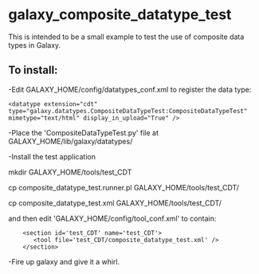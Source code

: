 # galaxy_composite_datatype_test

This is intended to be a small example to test the use of composite data types in Galaxy.

## To install:

-Edit GALAXY_HOME/config/datatypes_conf.xml  to register the data type:

    <datatype extension="cdt" type="galaxy.datatypes.CompositeDataTypeTest:CompositeDataTypeTest" mimetype="text/html" display_in_upload="True" />



-Place the 'CompositeDataTypeTest.py' file at GALAXY_HOME/lib/galaxy/datatypes/


-Install the test application
  
   mkdir GALAXY_HOME/tools/test_CDT

   cp composite_datatype_test.runner.pl GALAXY_HOME/tools/test_CDT/

   cp composite_datatype_test.xml GALAXY_HOME/tools/test_CDT/

   and then edit 'GALAXY_HOME/config/tool_conf.xml'  to contain:

        <section id='test_CDT' name='test_CDT'>
           <tool file='test_CDT/composite_datatype_test.xml' />
        </section>


-Fire up galaxy and give it a whirl.
